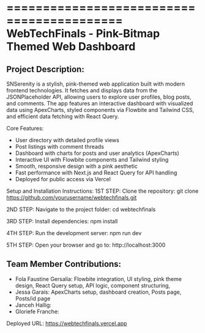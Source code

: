 ==========================================
WebTechFinals - Pink-Bitmap Themed Web Dashboard
==========================================

Project Description:
---------------------
SNSerenity is a stylish, pink-themed web application built with modern frontend technologies. It fetches and displays data from the JSONPlaceholder API, allowing users to explore user profiles, blog posts, and comments. The app features an interactive dashboard with visualized data using ApexCharts, styled components via Flowbite and Tailwind CSS, and efficient data fetching with React Query.

Core Features:
- User directory with detailed profile views
- Post listings with comment threads
- Dashboard with charts for posts and user analytics (ApexCharts)
- Interactive UI with Flowbite components and Tailwind styling
- Smooth, responsive design with a pink aesthetic
- Fast performance with Next.js and React Query for API handling
- Deployed for public access via Vercel

Setup and Installation Instructions:
1ST STEP: Clone the repository:
   git clone https://github.com/yourusername/webtechfinals.git

2ND STEP: Navigate to the project folder:
   cd webtechfinals

3RD STEP: Install dependencies:
   npm install

4TH STEP: Run the development server:
   npm run dev

5TH STEP: Open your browser and go to:
   http://localhost:3000

Team Member Contributions:
---------------------------
- Fola Faustine Gersalia: Flowbite integration, UI styling, pink theme design, React Query setup, API logic, component structuring,
- Jessa Garais: ApexCharts setup, dashboard creation, Posts page, Posts/id page 
- Janceh Hallig:
- Gloriefe Franche:

Deployed URL:
https://webtechfinals.vercel.app

